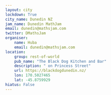 ```yaml
---
layout: city                                           
lockdown: True
city_name: Dunedin NZ                                                               
jam_name: Dunedin MathJam
email: dunedin@mathsjam.com
twitter: DMathsJam
organiser:
    name: Huba
    email: dunedin@mathsjam.com
location:
    group: rest-of-world
    pub_name: "The Black Dog Kitchen and Bar"
    description: " on Princess Street"
    url: https://blackdogdunedin.nz/
    lon: 170.5027465
    lat: -45.8759929
hiatus: False
---
```

